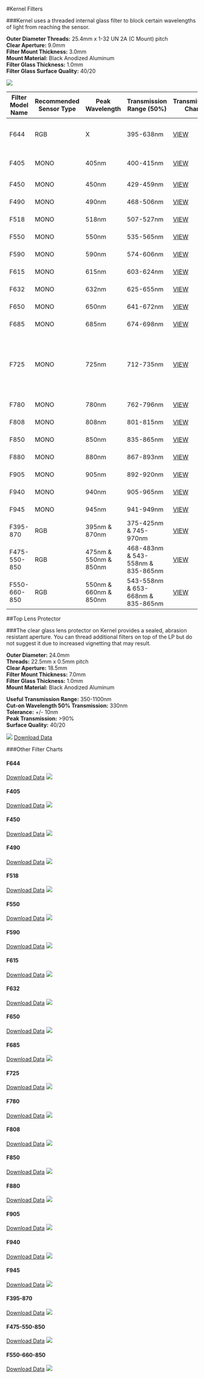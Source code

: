 #Kernel Filters

###Kernel uses a threaded internal glass filter to block certain wavelengths of light from reaching the sensor.

**Outer Diameter Threads:** 25.4mm x 1-32 UN 2A (C Mount) pitch  
**Clear Aperture:** 9.0mm  
**Filter Mount Thickness:** 3.0mm  
**Mount Material:** Black Anodized Aluminum  
**Filter Glass Thickness:** 1.0mm  
**Filter Glass Surface Quality:** 40/20  

![](/assets/all_single_bands.png)

| Filter Model Name | Recommended Sensor Type | Peak Wavelength| Transmission Range (50%) | Transmission Chart | Typical Uses |
|-------------------|-------------------------|----------------|--------------------|--------------------|--------------|
| F644              | RGB                     | X              | 395-638nm          | [VIEW](#f644)      | Visible light RGB only (Cut-off 648nm) |
| F405              | MONO                    | 405nm          | 400-415nm          | [VIEW](#f405)           | Ultraviolet (UV) light detection |
| F450              | MONO                    | 450nm          | 429-459nm          | [VIEW](#f450)           | Blue light indices |
| F490              | MONO                    | 490nm          | 468-506nm          | [VIEW](#f490)           | Blue light indices |
| F518              | MONO                    | 518nm          | 507-527nm          | [VIEW](#f518)           | Green light indices |
| F550              | MONO                    | 550nm          | 535-565nm          | [VIEW](#f550)           | Green light indices |
| F590              | MONO                    | 590nm          | 574-606nm          | [VIEW](#f590)           | Green light indices |
| F615              | MONO                    | 615nm          | 603-624nm          | [VIEW](#f615)           | Green light indices |
| F632              | MONO                    | 632nm          | 625-655nm          | [VIEW](#f632)           | Red light indices |
| F650              | MONO                    | 650nm          | 641-672nm          | [VIEW](#f650)           | Red light indices |
| F685              | MONO                    | 685nm          | 674-698nm          | [VIEW](#f685)           | Red light indices |
| F725              | MONO                    | 725nm          | 712-735nm          | [VIEW](#f725)           | Red-edge: Deeper canopy penetration, earlier detection of reduction in photosynthesis |
| F780              | MONO                    | 780nm          | 762-796nm          | [VIEW](#f780)           | NIR light indices |
| F808              | MONO                    | 808nm          | 801-815nm          | [VIEW](#f808)           | NIR light indices |
| F850              | MONO                    | 850nm          | 835-865nm          | [VIEW](#f850)           | NIR light indices |
| F880              | MONO                    | 880nm          | 867-893nm          | [VIEW](#f880)           | NIR light indices |
| F905              | MONO                    | 905nm          | 892-920nm          | [VIEW](#f905)           | NIR light indices |
| F940              | MONO                    | 940nm          | 905-965nm          | [VIEW](#f940)           | NIR light indices |
| F945              | MONO                    | 945nm          | 941-949nm          | [VIEW](#f945)           | NIR light indices |
| F395-870          | RGB                     | 395nm & 870nm  | 375-425nm & 745-970nm          | [VIEW](#f395-870)           | Atmospheric indices|
| F475-550-850      | RGB                     | 475nm & 550nm & 850nm | 468-483nm & 543-558nm & 835-865nm          | [VIEW](#f475-550-850)           | ENDVI, improved NDVI |
| F550-660-850      | RGB                     | 550nm & 660nm & 850nm | 543-558nm & 653-668nm & 835-865nm          | [VIEW](#f550-660-850)           | NDVI, GNDVI, CVI, NG, NNIR, NR, TVI |

##Top Lens Protector

###The clear glass lens protector on Kernel provides a sealed, abrasion resistant aperture. You can thread additional filters on top of the LP but do not suggest it due to increased vignetting that may result.

**Outer Diameter:** 24.0mm  
**Threads:** 22.5mm x 0.5mm pitch  
**Clear Aperture:** 18.5mm  
**Filter Mount Thickness:** 7.0mm  
**Filter Glass Thickness:** 1.0mm  
**Mount Material:** Black Anodized Aluminum  

**Useful Transmission Range:** 350-1100nm  
**Cut-on Wavelength 50% Transmission:** 330nm  
**Tolerance:** +/- 10nm  
**Peak Transmission:** >90%  
**Surface Quality:** 40/20  

![](/assets/lp.png)
[Download Data](http://docs.peauproductions.com/kernel/filters/lens_protector_chart.xlsx)

###Other Filter Charts

#### F644
[Download Data](https://drive.google.com/open?id=1KXIcBocpRT0T0D1K6RBvKQnb173TVBP1)
![](/assets/f644.png)
#### F405
[Download Data](https://drive.google.com/open?id=1vsHdlUmrUqdtKAximoXHhInFhHt7TJaK)
![](/assets/f405.png)
#### F450
[Download Data](https://drive.google.com/open?id=1jV3FPhNSCsYZgfRRSVjBl2XwHPE4OeNK)
![](/assets/f450.png)
#### F490
[Download Data](https://drive.google.com/open?id=1ulbUbOIlhxDcs7Ma2u7r0nk70Kd7A_Ba)
![](/assets/f490.png)
#### F518
[Download Data](https://drive.google.com/open?id=1g3hExAOM2V_C_5KzJDXqRzmDkqgXJDl4)
![](/assets/f518.png)
#### F550
[Download Data](https://drive.google.com/open?id=1Y_HLghLro4-L3AhI4G3gCVR8RqY8WNA0)
![](/assets/f550.png)
#### F590
[Download Data](https://drive.google.com/open?id=1qMHhxW_Be7qX3JJ7W0F-ufEvvbDLQ1WB)
![](/assets/f590.png)
#### F615
[Download Data](https://drive.google.com/open?id=1WXNJtee1zxD7XDPD5F2s5z3XiwYVDmzN)
![](/assets/f615.png)
#### F632
[Download Data](https://drive.google.com/open?id=1GX9pAG955fPqyeQbwGFKwVgofIFL7YPW)
![](/assets/f632.png)
#### F650
[Download Data](https://drive.google.com/open?id=1Evlkz02rjpBjWZ0zjb4HxGk6OmvT2V1Y)
![](/assets/f650.png)
#### F685
[Download Data](https://drive.google.com/open?id=1JUaVJFfFhYOL4ZhccDcAWCoLvOIE8aRj)
![](/assets/F685.png)
#### F725
[Download Data](https://drive.google.com/open?id=1CHoqJl4VrZQmYRHdiZuXvZSaPzfnV0V9)
![](/assets/f725.png)
#### F780
[Download Data](https://drive.google.com/open?id=1C5rd8KiqzvYe6UFBlVWS0eT3bMd89jzN)
![](/assets/f780.png)
#### F808
[Download Data](https://drive.google.com/open?id=18YNw24ULdjx-uJL1f3h3r1LLdM0_wbV_)
![](/assets/f808.png)
#### F850
[Download Data](https://drive.google.com/open?id=1dPJGFTbgDd1c1yPK53EBdOUGpuNjyYzw)
![](/assets/f850.png)
#### F880
[Download Data](https://drive.google.com/open?id=18gSViIwO1LVzcq86AjFUpT1uc1fL0OXx)
![](/assets/f880.png)
#### F905
[Download Data](https://drive.google.com/open?id=1JAvlHqazEycOvx9-OvZwnLglE6D_6zCx)
![](/assets/F905.png)
#### F940
[Download Data](https://drive.google.com/open?id=1f3CpEowGbdFMMsOCCQCZ8N8LKyFrq8Yy)
![](/assets/F940.PNG)
#### F945
[Download Data](https://drive.google.com/open?id=1_fIvaFiWJuMvSaybnjWD6qccpg_IVxlI)
![](/assets/F945.PNG)
#### F395-870
[Download Data](https://drive.google.com/open?id=1tt3k2GjjOomKi95G49BJtM17AC4mx0z0)
![](/assets/f395-870.png)
#### F475-550-850
[Download Data](https://drive.google.com/open?id=1t6k9DLTs5rK9Pg8zx7wqijDZBLaoi74c)
![](/assets/f475-550-850.png)
#### F550-660-850
[Download Data](https://drive.google.com/open?id=1x88mDjWm_UcpBueQgvvhcwzX6gEksi6d)
![](/assets/f550-660-850.png)